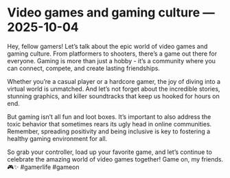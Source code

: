 # Video games and gaming culture — 2025-10-04

Hey, fellow gamers! Let’s talk about the epic world of video games and gaming culture. From platformers to shooters, there’s a game out there for everyone. Gaming is more than just a hobby - it’s a community where you can connect, compete, and create lasting friendships. 

Whether you’re a casual player or a hardcore gamer, the joy of diving into a virtual world is unmatched. And let’s not forget about the incredible stories, stunning graphics, and killer soundtracks that keep us hooked for hours on end. 

But gaming isn’t all fun and loot boxes. It’s important to also address the toxic behavior that sometimes rears its ugly head in online communities. Remember, spreading positivity and being inclusive is key to fostering a healthy gaming environment for all.

So grab your controller, load up your favorite game, and let’s continue to celebrate the amazing world of video games together! Game on, my friends. 🎮✨ #gamerlife #gameon